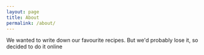 ```yaml
---
layout: page
title: About
permalink: /about/
---
```


We wanted to write down our favourite recipes.  But we'd probably lose it, 
so decided to do it online
